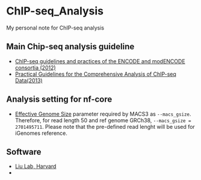 # ChIP-seq_Analysis
My personal note for ChIP-seq analysis

## Main Chip-seq analysis guideline
- [ChIP-seq guidelines and practices of the ENCODE and modENCODE consortia (2012)](https://genome.cshlp.org/content/22/9/1813.full.html)
- [Practical Guidelines for the Comprehensive Analysis of ChIP-seq Data(2013)](https://journals.plos.org/ploscompbiol/article?id=10.1371/journal.pcbi.1003326)
## Analysis setting for nf-core
- [Effective Genome Size](https://deeptools.readthedocs.io/en/develop/content/feature/effectiveGenomeSize.html#effective-genome-size) parameter required by MACS3 as `--macs_gsize`. Therefore, for read length 50 and ref genome GRCh38, `--macs_gsize = 2701495711`. Please note that the pre-defined read lenght will be used for iGenomes reference.

## Software
- [Liu Lab, Harvard](https://liulab-dfci.github.io/software/)
- 
